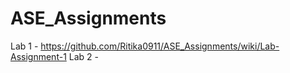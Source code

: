 # ASE_Assignments
Lab 1 - https://github.com/Ritika0911/ASE_Assignments/wiki/Lab-Assignment-1
Lab 2 - 
